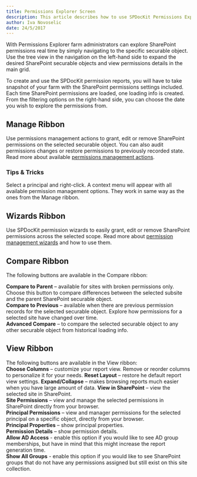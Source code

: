 ```yaml
---
title: Permissions Explorer Screen
description: This article describes how to use SPDocKit Permissions Explorer to explore SharePoint permissions.
author: Iva Novoselic
date: 24/5/2017
---
```

With Permissions Explorer farm administrators can explore SharePoint permissions real time by simply navigating to the specific securable object. Use the tree view in the navigation on the left-hand side to expand the desired SharePoint securable objects and view permissions details in the main grid.

To create and use the SPDocKit permission reports, you will have to take snapshot of your farm with the SharePoint permissions settings included. Each time SharePoint permissions are loaded, one loading info is created. From the filtering options on the right-hand side, you can choose the date you wish to explore the permissions from.

## Manage Ribbon
Use permissions management actions to grant, edit or remove SharePoint permissions on the selected securable object. You can also audit permissions changes or restore permissions to previously recorded state. Read more about available [permissions management actions](#internal/permissions-management/manage-permissions-ribbon-actions).

### Tips & Tricks
Select a principal and right-click. A context menu will appear with all available permission management options. They work in same way as the ones from the Manage ribbon.

## Wizards Ribbon
Use SPDocKit permission wizards to easily grant, edit or remove SharePoint permissions across the selected scope. Read more about [permission management wizards](#internal/permission-management.md) and how to use them.

## Compare Ribbon
The following buttons are available in the Compare ribbon:

__Compare to Parent__ – available for sites with broken permissions only. Choose this button to compare differences between the selected subsite and the parent SharePoint securable object.    
__Compare to Previous__ – available when there are previous permission records for the selected securable object. Explore how permissions for a selected site have changed over time.  
__Advanced Compare__ – to compare the selected securable object to any other securable object from historical loading info.

## View Ribbon
The following buttons are available in the View ribbon:  
__Choose Columns__ – customize your report view. Remove or reorder columns to personalize it for your needs.
__Reset Layout__ – restore he default report view settings.
__Expand/Collapse__ – makes browsing reports much easier when you have large amount of data.
__View in SharePoint__ – view the selected site in SharePoint.  
__Site Permissions__ – view and manage the selected permissions in SharePoint directly from your browser.  
__Principal Permissions__ – view and manager permissions for the selected principal on a specific object, directly from your browser.  
__Principal Properties__ – show principal properties.  
__Permission Details__ – show permission details.  
__Allow AD Access__ - enable this option if you would like to see AD group memberships, but have in mind that this might increase the report generation time.  
__Show All Groups__ - enable this option if you would like to see SharePoint groups that do not have any permissions assigned but still exist on this site collection.

